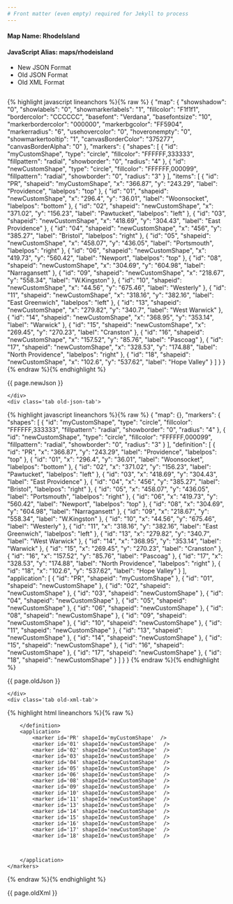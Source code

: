 ```yaml
---
# Front matter (even empty) required for Jekyll to process
---
```


#### Map Name: RhodeIsland

#### JavaScript Alias: maps/rhodeisland


<ul class='code-tabs'>
    <li class='active'>
        <a data-toggle='new-json'>New JSON Format</a>
    </li>
    <li>
        <a data-toggle='old-json'>Old JSON Format</a>
    </li>
    <li>
        <a data-toggle='old-xml'>Old XML Format</a>
    </li>
</ul>
<div class='tab-content'>
    <pre class='plain-code'></pre>
    <div class='tab new-json-tab active'>
{% highlight javascript lineanchors %}{% raw %}
{
    "map": {
        "showshadow": "0",
        "showlabels": "0",
        "showmarkerlabels": "1",
        "fillcolor": "F1f1f1",
        "bordercolor": "CCCCCC",
        "basefont": "Verdana",
        "basefontsize": "10",
        "markerbordercolor": "000000",
        "markerbgcolor": "FF5904",
        "markerradius": "6",
        "usehovercolor": "0",
        "hoveronempty": "0",
        "showmarkertooltip": "1",
        "canvasBorderColor": "375277",
        "canvasBorderAlpha": "0"
    },
    "markers": {
        "shapes": [
            {
                "id": "myCustomShape",
                "type": "circle",
                "fillcolor": "FFFFFF,333333",
                "fillpattern": "radial",
                "showborder": "0",
                "radius": "4"
            },
            {
                "id": "newCustomShape",
                "type": "circle",
                "fillcolor": "FFFFFF,000099",
                "fillpattern": "radial",
                "showborder": "0",
                "radius": "3"
            }
        ],
        "items": [
            {
                "id": "PR",
                "shapeid": "myCustomShape",
                "x": "366.87",
                "y": "243.29",
                "label": "Providence",
                "labelpos": "top"
            },
            {
                "id": "01",
                "shapeid": "newCustomShape",
                "x": "296.4",
                "y": "36.01",
                "label": "Woonsocket",
                "labelpos": "bottom"
            },
            {
                "id": "02",
                "shapeid": "newCustomShape",
                "x": "371.02",
                "y": "156.23",
                "label": "Pawtucket",
                "labelpos": "left"
            },
            {
                "id": "03",
                "shapeid": "newCustomShape",
                "x": "418.69",
                "y": "304.43",
                "label": "East Providence"
            },
            {
                "id": "04",
                "shapeid": "newCustomShape",
                "x": "456",
                "y": "385.27",
                "label": "Bristol",
                "labelpos": "right"
            },
            {
                "id": "05",
                "shapeid": "newCustomShape",
                "x": "458.07",
                "y": "436.05",
                "label": "Portsmouth",
                "labelpos": "right"
            },
            {
                "id": "06",
                "shapeid": "newCustomShape",
                "x": "419.73",
                "y": "560.42",
                "label": "Newport",
                "labelpos": "top"
            },
            {
                "id": "08",
                "shapeid": "newCustomShape",
                "x": "304.69",
                "y": "604.98",
                "label": "Narragansett"
            },
            {
                "id": "09",
                "shapeid": "newCustomShape",
                "x": "218.67",
                "y": "558.34",
                "label": "W.Kingston"
            },
            {
                "id": "10",
                "shapeid": "newCustomShape",
                "x": "44.56",
                "y": "675.46",
                "label": "Westerly"
            },
            {
                "id": "11",
                "shapeid": "newCustomShape",
                "x": "318.16",
                "y": "382.16",
                "label": "East Greenwich",
                "labelpos": "left"
            },
            {
                "id": "13",
                "shapeid": "newCustomShape",
                "x": "279.82",
                "y": "340.7",
                "label": "West Warwick"
            },
            {
                "id": "14",
                "shapeid": "newCustomShape",
                "x": "368.95",
                "y": "353.14",
                "label": "Warwick"
            },
            {
                "id": "15",
                "shapeid": "newCustomShape",
                "x": "269.45",
                "y": "270.23",
                "label": "Cranston"
            },
            {
                "id": "16",
                "shapeid": "newCustomShape",
                "x": "157.52",
                "y": "85.76",
                "label": "Pascoag"
            },
            {
                "id": "17",
                "shapeid": "newCustomShape",
                "x": "328.53",
                "y": "174.88",
                "label": "North Providence",
                "labelpos": "right"
            },
            {
                "id": "18",
                "shapeid": "newCustomShape",
                "x": "102.6",
                "y": "537.62",
                "label": "Hope Valley"
            }
        ]
    }
}
{% endraw %}{% endhighlight %}


<p class='text-success'>{{ page.newJson }}</p>

    </div>
    <div class='tab old-json-tab'>
{% highlight javascript lineanchors %}{% raw %}
{
    "map": {},
    "markers": {
        "shapes": [
            {
                "id": "myCustomShape",
                "type": "circle",
                "fillcolor": "FFFFFF,333333",
                "fillpattern": "radial",
                "showborder": "0",
                "radius": "4"
            },
            {
                "id": "newCustomShape",
                "type": "circle",
                "fillcolor": "FFFFFF,000099",
                "fillpattern": "radial",
                "showborder": "0",
                "radius": "3"
            }
        ],
        "definition": [
            {
                "id": "PR",
                "x": "366.87",
                "y": "243.29",
                "label": "Providence",
                "labelpos": "top"
            },
            {
                "id": "01",
                "x": "296.4",
                "y": "36.01",
                "label": "Woonsocket",
                "labelpos": "bottom"
            },
            {
                "id": "02",
                "x": "371.02",
                "y": "156.23",
                "label": "Pawtucket",
                "labelpos": "left"
            },
            {
                "id": "03",
                "x": "418.69",
                "y": "304.43",
                "label": "East Providence"
            },
            {
                "id": "04",
                "x": "456",
                "y": "385.27",
                "label": "Bristol",
                "labelpos": "right"
            },
            {
                "id": "05",
                "x": "458.07",
                "y": "436.05",
                "label": "Portsmouth",
                "labelpos": "right"
            },
            {
                "id": "06",
                "x": "419.73",
                "y": "560.42",
                "label": "Newport",
                "labelpos": "top"
            },
            {
                "id": "08",
                "x": "304.69",
                "y": "604.98",
                "label": "Narragansett"
            },
            {
                "id": "09",
                "x": "218.67",
                "y": "558.34",
                "label": "W.Kingston"
            },
            {
                "id": "10",
                "x": "44.56",
                "y": "675.46",
                "label": "Westerly"
            },
            {
                "id": "11",
                "x": "318.16",
                "y": "382.16",
                "label": "East Greenwich",
                "labelpos": "left"
            },
            {
                "id": "13",
                "x": "279.82",
                "y": "340.7",
                "label": "West Warwick"
            },
            {
                "id": "14",
                "x": "368.95",
                "y": "353.14",
                "label": "Warwick"
            },
            {
                "id": "15",
                "x": "269.45",
                "y": "270.23",
                "label": "Cranston"
            },
            {
                "id": "16",
                "x": "157.52",
                "y": "85.76",
                "label": "Pascoag"
            },
            {
                "id": "17",
                "x": "328.53",
                "y": "174.88",
                "label": "North Providence",
                "labelpos": "right"
            },
            {
                "id": "18",
                "x": "102.6",
                "y": "537.62",
                "label": "Hope Valley"
            }
        ],
        "application": [
            {
                "id": "PR",
                "shapeid": "myCustomShape"
            },
            {
                "id": "01",
                "shapeid": "newCustomShape"
            },
            {
                "id": "02",
                "shapeid": "newCustomShape"
            },
            {
                "id": "03",
                "shapeid": "newCustomShape"
            },
            {
                "id": "04",
                "shapeid": "newCustomShape"
            },
            {
                "id": "05",
                "shapeid": "newCustomShape"
            },
            {
                "id": "06",
                "shapeid": "newCustomShape"
            },
            {
                "id": "08",
                "shapeid": "newCustomShape"
            },
            {
                "id": "09",
                "shapeid": "newCustomShape"
            },
            {
                "id": "10",
                "shapeid": "newCustomShape"
            },
            {
                "id": "11",
                "shapeid": "newCustomShape"
            },
            {
                "id": "13",
                "shapeid": "newCustomShape"
            },
            {
                "id": "14",
                "shapeid": "newCustomShape"
            },
            {
                "id": "15",
                "shapeid": "newCustomShape"
            },
            {
                "id": "16",
                "shapeid": "newCustomShape"
            },
            {
                "id": "17",
                "shapeid": "newCustomShape"
            },
            {
                "id": "18",
                "shapeid": "newCustomShape"
            }
        ]
    }
}
{% endraw %}{% endhighlight %}


<p class='text-success'>{{ page.oldJson }}</p>

    </div>
    <div class='tab old-xml-tab'>
{% highlight html lineanchors %}{% raw %}
<map>
	<markers>
	   <shapes>
	       <shape id='myCustomShape' type='circle' fillColor='FFFFFF,333333' fillpattern='radial' showBorder='0' radius='4'/>
		   <shape id='newCustomShape' type='circle' fillColor='FFFFFF,000099' fillpattern='radial' showBorder='0' radius='3'/>
		  </shapes>
		<definition>
			<marker id='PR' x='366.87' y='243.29' label='Providence' labelPos='top' />
			<marker id='01' x='296.4' y='36.01' label='Woonsocket' labelPos='bottom' />
			<marker id='02' x='371.02' y='156.23' label='Pawtucket' labelpos='left' />
			<marker id='03' x='418.69' y='304.43' label='East Providence'  />
			<marker id='04' x='456' y='385.27' label='Bristol' labelPos='right' />
			<marker id='05' x='458.07' y='436.05' label='Portsmouth' labelPos='right'  />
			<marker id='06' x='419.73' y='560.42' label='Newport' labelPos='top'  />
			<marker id='08' x='304.69' y='604.98' label='Narragansett'  />
			<marker id='09' x='218.67' y='558.34' label='W.Kingston'  />
			<marker id='10' x='44.56' y='675.46' label='Westerly'  />
			<marker id='11' x='318.16' y='382.16' label='East Greenwich' labelPos='left'  />
			<marker id='13' x='279.82' y='340.7' label='West Warwick'  />
			<marker id='14' x='368.95' y='353.14' label='Warwick'  />
			<marker id='15' x='269.45' y='270.23' label='Cranston'  />
			<marker id='16' x='157.52' y='85.76' label='Pascoag'  />
			<marker id='17' x='328.53' y='174.88' label='North Providence' labelPos='right' />
			<marker id='18' x='102.6' y='537.62' label='Hope Valley'  />





		</definition>
		<application>
			<marker id='PR' shapeId='myCustomShape'  />
			<marker id='01' shapeId='newCustomShape'  />
			<marker id='02' shapeId='newCustomShape'  />
			<marker id='03' shapeId='newCustomShape'  />
			<marker id='04' shapeId='newCustomShape'  />
			<marker id='05' shapeId='newCustomShape'  />
			<marker id='06' shapeId='newCustomShape'  />
			<marker id='08' shapeId='newCustomShape'  />
			<marker id='09' shapeId='newCustomShape'  />
			<marker id='10' shapeId='newCustomShape'  />
			<marker id='11' shapeId='newCustomShape'  />
			<marker id='13' shapeId='newCustomShape'  />
			<marker id='14' shapeId='newCustomShape'  />
			<marker id='15' shapeId='newCustomShape'  />
			<marker id='16' shapeId='newCustomShape'  />
			<marker id='17' shapeId='newCustomShape'  />
			<marker id='18' shapeId='newCustomShape'  />



		</application>
	</markers>
</map>
{% endraw %}{% endhighlight %}

<p class='text-success'>{{ page.oldXml }}</p>

</div>
</div>
